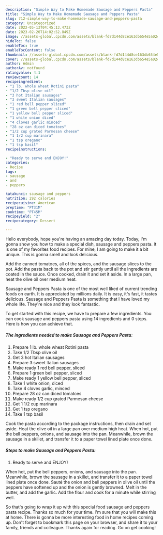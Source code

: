 ```yaml
---
description: "Simple Way to Make Homemade Sausage and Peppers Pasta"
title: "Simple Way to Make Homemade Sausage and Peppers Pasta"
slug: 712-simple-way-to-make-homemade-sausage-and-peppers-pasta
category: Uncategorized
date: 2022-05-13T04:45:13.473Z
date: 2023-02-20T14:02:52.849Z
image: //assets-global.cpcdn.com/assets/blank-fd7d144d8ce163db654e5a02c40b08a2775adb7897d16e4062681dc7e1b2800f.png
hideToc: false
enableToc: true
enableTocContent: false
thumbnail: //assets-global.cpcdn.com/assets/blank-fd7d144d8ce163db654e5a02c40b08a2775adb7897d16e4062681dc7e1b2800f.png
cover: //assets-global.cpcdn.com/assets/blank-fd7d144d8ce163db654e5a02c40b08a2775adb7897d16e4062681dc7e1b2800f.png
author: Admin
authorAv: notfound
ratingvalue: 4.1
reviewcount: 14
recipeingredient:
- "1 lb. whole wheat Rotini pasta"
- "1/2 Tbsp olive oil"
- "3 hot Italian sausages"
- "3 sweet Italian sausages"
- "1 red bell pepper sliced"
- "1 green bell pepper sliced"
- "1 yellow bell pepper sliced"
- "1 white onion diced"
- "4 cloves garlic minced"
- "28 oz can diced tomatoes"
- "1/2 cup grated Parmesan cheese"
- "1 1/2 cup marinara"
- "1 tsp oregano"
- "1 tsp basil"
recipeinstructions:

- "Ready to serve and ENJOY!"
categories:
- Recipe
tags:
- sausage
- and
- peppers

katakunci: sausage and peppers 
nutrition: 292 calories
recipecuisine: American
preptime: "PT31M"
cooktime: "PT45M"
recipeyield: "2"
recipecategory: Dessert

---
```



Hello everybody, hope you're having an amazing day today. Today, I'm gonna show you how to make a special dish, sausage and peppers pasta. It is one of my favorites food recipes. For mine, I am going to make it a bit unique. This is gonna smell and look delicious.

Add the canned tomatoes, all of the spices, and the sausage slices to the pot. Add the pasta back to the pot and stir gently until all the ingredients are coated in the sauce. Once cooked, drain it and set it aside. In a large pan, heat the olive oil over medium heat.

Sausage and Peppers Pasta is one of the most well liked of current trending foods on earth. It is appreciated by millions daily. It is easy, it's fast, it tastes delicious. Sausage and Peppers Pasta is something that I have loved my whole life. They're nice and they look fantastic.


To get started with this recipe, we have to prepare a few ingredients. You can cook sausage and peppers pasta using 14 ingredients and 0 steps. Here is how you can achieve that.

<!--inarticleads1-->

##### The ingredients needed to make Sausage and Peppers Pasta:

1. Prepare 1 lb. whole wheat Rotini pasta
1. Take 1/2 Tbsp olive oil
1. Get 3 hot Italian sausages
1. Prepare 3 sweet Italian sausages
1. Make ready 1 red bell pepper, sliced
1. Prepare 1 green bell pepper, sliced
1. Make ready 1 yellow bell pepper, sliced
1. Take 1 white onion, diced
1. Take 4 cloves garlic, minced
1. Prepare 28 oz can diced tomatoes
1. Make ready 1/2 cup grated Parmesan cheese
1. Get 1 1/2 cup marinara
1. Get 1 tsp oregano
1. Take 1 tsp basil


Cook the pasta according to the package instructions, then drain and set aside. Heat the olive oil in a large pan over medium high heat. When hot, put the bell peppers, onions, and sausage into the pan. Meanwhile, brown the sausage in a skillet, and transfer it to a paper towel lined plate once done. 

<!--inarticleads2-->

##### Steps to make Sausage and Peppers Pasta:


1. Ready to serve and ENJOY!

When hot, put the bell peppers, onions, and sausage into the pan. Meanwhile, brown the sausage in a skillet, and transfer it to a paper towel lined plate once done. Sauté the onion and bell peppers in olive oil until the peppers have softened up and the onion is gently browned. Melt in the butter, and add the garlic. Add the flour and cook for a minute while stirring well. 

So that's going to wrap it up with this special food sausage and peppers pasta recipe. Thanks so much for your time. I'm sure that you will make this at home. There is gonna be more interesting food in home recipes coming up. Don't forget to bookmark this page on your browser, and share it to your family, friends and colleague. Thanks again for reading. Go on get cooking!
